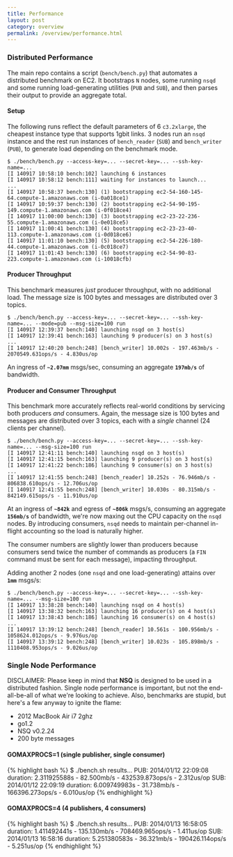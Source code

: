 ```yaml
---
title: Performance
layout: post
category: overview
permalink: /overview/performance.html
---
```


### Distributed Performance

The main repo contains a script (`bench/bench.py`) that automates a distributed benchmark on EC2.
It bootstraps `N` nodes, some running `nsqd` and some running load-generating utilities (`PUB` and
`SUB`), and then parses their output to provide an aggregate total.

#### Setup

The following runs reflect the default parameters of 6 `c3.2xlarge`, the cheapest instance type
that supports 1gbit links. 3 nodes run an `nsqd` instance and the rest run instances of
`bench_reader` (`SUB`) and `bench_writer` (`PUB`), to generate load depending on the benchmark mode.

    $ ./bench/bench.py --access-key=... --secret-key=... --ssh-key-name=...
    [I 140917 10:58:10 bench:102] launching 6 instances
    [I 140917 10:58:12 bench:111] waiting for instances to launch...
    ...
    [I 140917 10:58:37 bench:130] (1) bootstrapping ec2-54-160-145-64.compute-1.amazonaws.com (i-0a018ce1)
    [I 140917 10:59:37 bench:130] (2) bootstrapping ec2-54-90-195-149.compute-1.amazonaws.com (i-0f018ce4)
    [I 140917 11:00:00 bench:130] (3) bootstrapping ec2-23-22-236-55.compute-1.amazonaws.com (i-0e018ce5)
    [I 140917 11:00:41 bench:130] (4) bootstrapping ec2-23-23-40-113.compute-1.amazonaws.com (i-0d018ce6)
    [I 140917 11:01:10 bench:130] (5) bootstrapping ec2-54-226-180-44.compute-1.amazonaws.com (i-0c018ce7)
    [I 140917 11:01:43 bench:130] (6) bootstrapping ec2-54-90-83-223.compute-1.amazonaws.com (i-10018cfb)

#### Producer Throughput

This benchmark measures *just* producer throughput, with no additional load.  The message
size is 100 bytes and messages are distributed over 3 topics.

    $ ./bench/bench.py --access-key=... --secret-key=... --ssh-key-name=... --mode=pub --msg-size=100 run
    [I 140917 12:39:37 bench:140] launching nsqd on 3 host(s)
    [I 140917 12:39:41 bench:163] launching 9 producer(s) on 3 host(s)
    ...
    [I 140917 12:40:20 bench:248] [bench_writer] 10.002s - 197.463mb/s - 2070549.631ops/s - 4.830us/op

An ingress of **`~2.07mm`** msgs/sec, consuming an aggregate **`197mb/s`** of bandwidth.

#### Producer and Consumer Throughput

This benchmark more accurately reflects real-world conditions by servicing both producers *and*
consumers. Again, the message size is 100 bytes and messages are distributed over 3 topics, each
with a *single* channel (24 clients per channel).

    $ ./bench/bench.py --access-key=... --secret-key=... --ssh-key-name=... --msg-size=100 run
    [I 140917 12:41:11 bench:140] launching nsqd on 3 host(s)
    [I 140917 12:41:15 bench:163] launching 9 producer(s) on 3 host(s)
    [I 140917 12:41:22 bench:186] launching 9 consumer(s) on 3 host(s)
    ...
    [I 140917 12:41:55 bench:248] [bench_reader] 10.252s - 76.946mb/s - 806838.610ops/s - 12.706us/op
    [I 140917 12:41:55 bench:248] [bench_writer] 10.030s - 80.315mb/s - 842149.615ops/s - 11.910us/op

At an ingress of **`~842k`** and egress of **`~806k`** msgs/s, consuming an aggregate **`156mb/s`**
of bandwidth, we're now maxing out the CPU capacity on the `nsqd` nodes. By introducing consumers,
`nsqd` needs to maintain per-channel in-flight accounting so the load is naturally higher.

The consumer numbers are slightly lower than producers because consumers send twice the number of
commands as producers (a `FIN` command must be sent for each message), impacting throughput.

Adding another 2 nodes (one `nsqd` and one load-generating) attains over **`1mm`** msgs/s:

    $ ./bench/bench.py --access-key=... --secret-key=... --ssh-key-name=... --msg-size=100 run
    [I 140917 13:38:28 bench:140] launching nsqd on 4 host(s)
    [I 140917 13:38:32 bench:163] launching 16 producer(s) on 4 host(s)
    [I 140917 13:38:43 bench:186] launching 16 consumer(s) on 4 host(s)
    ...
    [I 140917 13:39:12 bench:248] [bench_reader] 10.561s - 100.956mb/s - 1058624.012ops/s - 9.976us/op
    [I 140917 13:39:12 bench:248] [bench_writer] 10.023s - 105.898mb/s - 1110408.953ops/s - 9.026us/op

### Single Node Performance

DISCLAIMER: Please keep in mind that **NSQ** is designed to be used in a distributed fashion. Single
node performance is important, but not the end-all-be-all of what we're looking to achieve. Also,
benchmarks are stupid, but here's a few anyway to ignite the flame:

 * 2012 MacBook Air i7 2ghz
 * go1.2
 * NSQ v0.2.24
 * 200 byte messages

#### GOMAXPROCS=1 (single publisher, single consumer)

{% highlight bash %}
$ ./bench.sh 
results...
PUB: 2014/01/12 22:09:08 duration: 2.311925588s - 82.500mb/s - 432539.873ops/s - 2.312us/op
SUB: 2014/01/12 22:09:19 duration: 6.009749983s - 31.738mb/s - 166396.273ops/s - 6.010us/op
{% endhighlight %}

#### GOMAXPROCS=4 (4 publishers, 4 consumers)

{% highlight bash %}
$ ./bench.sh 
results...
PUB: 2014/01/13 16:58:05 duration: 1.411492441s - 135.130mb/s - 708469.965ops/s - 1.411us/op
SUB: 2014/01/13 16:58:16 duration: 5.251380583s - 36.321mb/s - 190426.114ops/s - 5.251us/op
{% endhighlight %}
